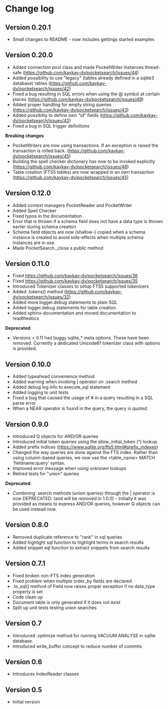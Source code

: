 # Change log

## Version 0.20.1
* Small changes to README - now includes gettings started examples

## Version 0.20.0
* Added connection pool class and made PocketWriter instances thread-safe (https://github.com/kaykay-dv/pocketsearch/issues/44)
* Added possibility to use "legacy" (tables already defined in a sqlite3 database) tables (https://github.com/kaykay-dv/pocketsearch/issues/42)
* Fixed a bug resulting in SQL errors when using the @ symbol at certain places (https://github.com/kaykay-dv/pocketsearch/issues/49)
* Added proper handling for empty string queries (https://github.com/kaykay-dv/pocketsearch/issues/43)
* Added possiblity to define own "id" fields (https://github.com/kaykay-dv/pocketsearch/issues/42)
* Fixed a bug in SQL trigger definitions

**Breaking changes**
* PocketWriters are now using transactions. If an exception is raised the transaction is rolled back. (https://github.com/kaykay-dv/pocketsearch/issues/45)
* Building the spell checker dictionary has now to be invoked explicitly (https://github.com/kaykay-dv/pocketsearch/issues/46)
* Table creation (FTS5 tables) are now wrapped in an own transaction (https://github.com/kaykay-dv/pocketsearch/issues/45)

## Version 0.12.0
* Added context managers PocketReader and PocketWriter
* Added Spell Checker
* Fixed typos in the documentation
* Error that is thrown if a schema field does not have a data type is thrown earlier during schema creation
* Schema field objects are now (shallow-) copied when a schema instance is created to avoid side-effects when multiple schema instances are in use.
* Made PocketSearch._close a public method

## Version 0.11.0
* Fixed https://github.com/kaykay-dv/pocketsearch/issues/36
* Fixed https://github.com/kaykay-dv/pocketsearch/issues/35
* Introduced Tokenizer classes to setup FTS5 supported tokenizers
* Added .tokens() method (https://github.com/kaykay-dv/pocketsearch/issues/32)
* Added more logger.debug statements to plain SQL
* Added logger.debug statements for table creation
* Added sphinx-documentation and moved documentation to readthedocs

**Deprecated**:

* Versions < 0.11 had buggy sqlite_* meta options. These have been removed. Currently 
a dedicated Unicode61 tokenizer class with options is provided.

## Version 0.10.0
* Added typeahead convenience method
* Added warning when invoking | operator on .search method
* Added debug log info to execute_sql statement
* Added logging to unit tests
* Fixed a bug that caused the usage of # in a query resulting in a SQL parse error
* When a NEAR operator is found in the query, the query is quoted.

## Version 0.9.0
* Introduced Q objects for AND/OR queries
* Introduced initial token queries using the allow_initial_token (^) lookup.
* Added prefix indices (https://www.sqlite.org/fts5.html#prefix_indexes)
* Changed the way queries are done against the FTS index. Rather than using column-based queries, we now use the <table_name> MATCH 'fieldname:query' syntax.
* Improved error message when using unknown lookups
* Retired tests for "union" queries

**Deprecated**:

* Combining .search methods (union queries) through the | operator is now DEPRECATED. (and will be removed in 1.0.0) - Initially it was provided as means to express AND/OR queries, however Q objects can be used instead now. 

## Version 0.8.0
* Removed duplicate reference to "rank" in sql queries
* Added highlight sql function to highlight terms in search results
* Added snippet sql function to extract snippets from search results

## Version 0.7.1
* Fixed broken non-FTS index generation
* Fixed problem when multiple order_by fields are declared
* .to_sql() method of Field now raises proper exception if no data_type property is set
* Code clean up
* Document table is only generated if it does not exist
* Split up unit tests testing union searches

## Version 0.7
* Introduced .optimize method for running VACUUM ANALYSE in sqlite database.
* Introduced write_buffer concept to reduce number of commits

## Version 0.6
* Introduces IndexReader classes

## Version 0.5
* Initial version
